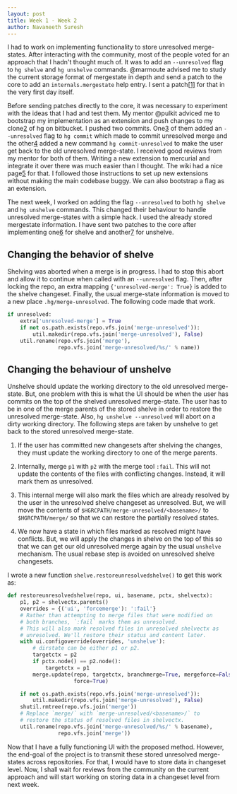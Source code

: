 ```yaml
---
layout: post
title: Week 1 - Week 2
author: Navaneeth Suresh
---
```


I had to work on implementing functionality to store unresolved merge-states. After interacting with the community, most of the people voted for an approach that I hadn't thought much of. It was to add an `--unresolved` flag to `hg shelve` and `hg unshelve` commands. @marmoute advised me to study the current storage format of mergestate in depth and send a patch to the core to add an `internals.mergestate` help entry. I sent a patch[[1]](https://phab.mercurial-scm.org/D6448) for that in the very first day itself.

Before sending patches directly to the core, it was necessary to experiment with the ideas that I had and test them. My mentor @pulkit adviced me to bootstrap my implementation as an extension and push changes to my clone[2](https://bitbucket.org/navaneethsuresh/hg/src/default/) of hg on bitbucket. I pushed two commits. One[3](https://bitbucket.org/navaneethsuresh/hg/commits/5a4358258d60ab26bf9863b99ca6bf4c33dd8c31) of them added an `--unresolved` flag to `hg commit` which made to commit unresolved merge and the other[4](https://bitbucket.org/navaneethsuresh/hg/commits/650d3ac7328a4f88ef005aacce8ef2d261fa820f) added a new command `hg commit-unresolved` to make the user get back to the old unresolved merge-state. I received good reviews from my mentor for both of them. Writing a new extension to mercurial and integrate it over there was much easier than I thought. The wiki had a nice page[5](https://www.mercurial-scm.org/wiki/WritingExtensions) for that. I followed those instructions to set up new extensions without making the main codebase buggy. We can also bootstrap a flag as an extension.

The next week, I worked on adding the flag `--unresolved` to both `hg shelve` and `hg unshelve` commands. This changed their behaviour to handle unresolved merge-states with a simple hack. I used the already stored mergestate information. I have sent two patches to the core after implementing one[6](https://phab.mercurial-scm.org/D6478) for shelve and another[7](https://phab.mercurial-scm.org/D6479) for unshelve.

## Changing the behavior of shelve
Shelving was aborted when a merge is in progress. I had to stop this abort and allow it to continue when called with an `--unresolved` flag. Then, after locking the repo, an extra mapping `{'unresolved-merge': True}` is added to the shelve changeset. Finally, the usual merge-state information is moved to a new place `.hg/merge-unresolved`. The following code made that work.
```python
if unresolved:
    extra['unresolved-merge'] = True
    if not os.path.exists(repo.vfs.join('merge-unresolved')):
        util.makedir(repo.vfs.join('merge-unresolved'), False)
    util.rename(repo.vfs.join('merge'),
                repo.vfs.join('merge-unresolved/%s/' % name))
```

## Changing the behaviour of unshelve
Unshelve should update the working directory to the old unresolved merge-state. But, one problem with this is what the UI should be when the user has commits on the top of the shelved unresolved merge-state. The user has to be in one of the merge parents of the stored shelve in order to restore the unresolved merge-state. Also, `hg unshelve --unresolved` will abort on a dirty working directory. The following steps are taken by unshelve to get back to the stored unresolved merge-state.

1. If the user has committed new changesets after shelving the changes, they must update the working directory to one of the merge parents.

2. Internally, merge `p1` with `p2` with the merge tool `:fail`. This will not update the contents of the files with conflicting changes. Instead, it will mark them as unresolved.

3. This internal merge will also mark the files which are already resolved by the user in the unresolved shelve changeset as unresolved. But, we will move the contents of `$HGRCPATH/merge-unresolved/<basename>/` to `$HGRCPATH/merge/` so that we can restore the partially resolved states.

4. We now have a state in which files marked as resolved might have conflicts. But, we will apply the changes in shelve on the top of this so that we can get our old unresolved merge again by the usual `unshelve` mechanism. The usual rebase step is avoided on unresolved shelve changesets.

I wrote a new function `shelve.restoreunresolvedshelve()` to get this work as:
```python
def restoreunresolvedshelve(repo, ui, basename, pctx, shelvectx):
    p1, p2 = shelvectx.parents()
    overrides = {('ui', 'forcemerge'): ':fail'}
    # Rather than attempting to merge files that were modified on
    # both branches, `:fail` marks them as unresolved.
    # This will also mark resolved files in unresolved shelvectx as
    # unresolved. We'll restore their status and content later.
    with ui.configoverride(overrides, 'unshelve'):
        # dirstate can be either p1 or p2.
        targetctx = p2
        if pctx.node() == p2.node():
            targetctx = p1
        merge.update(repo, targetctx, branchmerge=True, mergeforce=False,
                     force=True)

    if not os.path.exists(repo.vfs.join('merge-unresolved')):
        util.makedir(repo.vfs.join('merge-unresolved'), False)
    shutil.rmtree(repo.vfs.join('merge'))
    # Replace `merge/` with `merge-unresolved/<basename>/` to
    # restore the status of resolved files in shelvectx.
    util.rename(repo.vfs.join('merge-unresolved/%s/' % basename),
                repo.vfs.join('merge'))
```

Now that I have a fully functioning UI with the proposed method. However, the end-goal of the project is to transmit these stored unresolved merge-states across repositories. For that, I would have to store data in changeset level. Now, I shall wait for reviews from the community on the current approach and will start working on storing data in a changeset level from next week.
